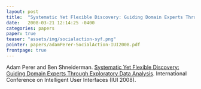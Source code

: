 ```yaml
---
layout: post
title:  "Systematic Yet Flexible Discovery: Guiding Domain Experts Through Exploratory Data Analysis"
date:   2008-03-21 12:14:25 -0400
categories: papers
paper: true
teaser: "assets/img/socialaction-syf.png"
pointer: papers/adamPerer-SocialAction-IUI2008.pdf
frontpage: true
---
```

Adam Perer and Ben Shneiderman. [Systematic Yet Flexible Discovery: Guiding Domain Experts Through Exploratory Data Analysis](papers/adamPerer-SocialAction-IUI2008.pdf). International Conference on Intelligent User Interfaces (IUI 2008).